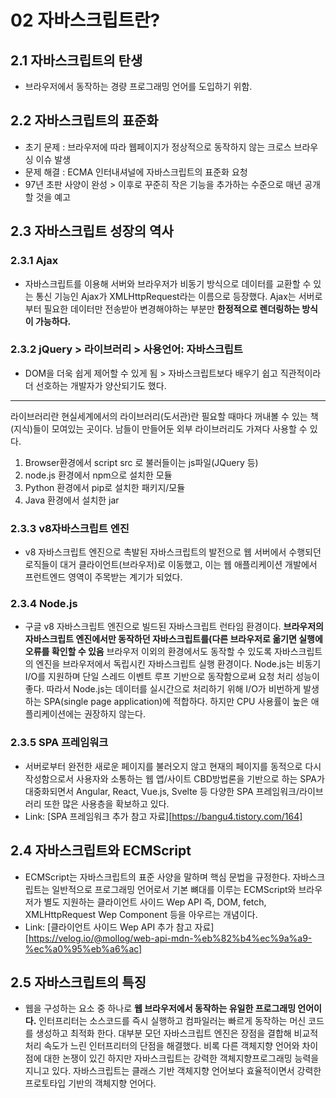 # 02 자바스크립트란?

## 2.1 자바스크립트의 탄생

- 브라우저에서 동작하는 경량 프로그래밍 언어를 도입하기 위함.

## 2.2 자바스크립트의 표준화

- 초기 문제 : 브라우저에 따라 웹페이지가 정상적으로 동작하지 않는 크로스 브라우싱 이슈 발생
- 문제 해결 : ECMA 인터내셔널에 자바스크립트의 표준화 요청
- 97년 초판 사양이 완성 > 이후로 꾸준히 작은 기능을 추가하는 수준으로 매년 공개할 것을 예고

## 2.3 자바스크립트 성장의 역사

### 2.3.1 Ajax

- 자바스크립트를 이용해 서버와 브라우저가 비동기 방식으로 데이터를 교환할 수 있는 통신 기능인 Ajax가 XMLHttpRequest라는 이름으로 등장했다.
  Ajax는 서버로부터 필요한 데이터만 전송받아 변경해야하는 부분만 **한정적으로 렌더링하는 방식이 가능하다.**

### 2.3.2 jQuery > 라이브러리 > 사용언어: 자바스크립트

- DOM을 더욱 쉽게 제어할 수 있게 됨 > 자바스크립트보다 배우기 쉽고 직관적이라 더 선호하는 개발자가 양산되기도 했다.

---

라이브러리란
현실세계에서의 라이브러리(도서관)란 필요할 때마다 꺼내볼 수 있는 책(지식)들이 모여있는 곳이다. 남들이 만들어둔 외부 라이브러리도 가져다 사용할 수 있다.

1. Browser환경에서 script src 로 불러들이는 js파일(JQuery 등)
2. node.js 환경에서 npm으로 설치한 모듈
3. Python 환경에서 pip로 설치한 패키지/모듈
4. Java 환경에서 설치한 jar

### 2.3.3 v8자바스크립트 엔진

- v8 자바스크립트 엔진으로 촉발된 자바스크립트의 발전으로 웹 서버에서 수행되던 로직들이 대거 클라이언트(브라우저)로 이동했고, 이는 웹 애플리케이션 개발에서 프런트엔드 영역이 주목받는 계기가 되었다.

### 2.3.4 Node.js

- 구글 v8 자바스크립트 엔진으로 빌드된 자바스크립트 런타임 환경이다.
  **브라우저의 자바스크립트 엔진에서만 동작하던 자바스크립트를(다른 브라우저로 옮기면 실행에 오류를 확인할 수 있음** 브라우저 이외의 환경에서도 동작할 수 있도록 자바스크립트의 엔진을 브라우저에서 독립시킨 자바스크립트 실행 환경이다.
  Node.js는 비동기 I/O를 지원하며 단일 스레드 이벤트 루프 기반으로 동작함으로써 요청 처리 성능이 좋다. 따라서 Node.js는 데이터를 실시간으로 처리하기 위해 I/O가 비번하게 발생하는 SPA(single page application)에 적합하다. 하지만 CPU 사용률이 높은 애플리케이션에는 권장하지 않는다.

### 2.3.5 SPA 프레임워크

- 서버로부터 완전한 새로운 페이지를 불러오지 않고 현재의 페이지를 동적으로 다시 작성함으로서 사용자와 소통하는 웹 앱/사이트
  CBD방법론을 기반으로 하는 SPA가 대중화되면서 Angular, React, Vue.js, Svelte 등 다양한 SPA 프레임워크/라이브러리 또한 많은 사용층을 확보하고 있다.
- Link: [SPA 프레임워크 추가 참고 자료][https://bangu4.tistory.com/164]

## 2.4 자바스크립트와 ECMScript

- ECMScript는 자바스크립트의 표준 사양을 말하며 핵심 문법을 규정한다.
  자바스크립트는 일반적으로 프로그래밍 언어로서 기본 뼈대를 이루는 ECMScript와 브라우저가 별도 지원하는 클라이언트 사이드 Wep API 즉, DOM, fetch, XMLHttpRequest Wep Component 등을 아우르는 개념이다.
- Link: [클라이언트 사이드 Wep API 추가 참고 자료][https://velog.io/@mollog/web-api-mdn-%eb%82%b4%ec%9a%a9-%ec%a0%95%eb%a6%ac]

## 2.5 자바스크립트의 특징

- 웹을 구성하는 요소 중 하나로 **웹 브라우저에서 동작하는 유일한 프로그래밍 언어이다.**
  인터프리터는 소스코드를 즉시 실행하고 컴파일러는 빠르게 동작하는 머신 코드를 생성하고 최적화 한다. 대부분 모던 자바스크립트 엔진은 장점을 결합해 비교적 처리 속도가 느린 인터프리터의 단점을 해결했다.
  비록 다른 객체지향 언어와 차이점에 대한 논쟁이 있긴 하지만 자바스크립트는 강력한 객체지향프로그래밍 능력을 지니고 있다. 자바스크립트는 클래스 기반 객체지향 언어보다 효율적이면서 강력한 프로토타입 기반의 객체지향 언어다.
